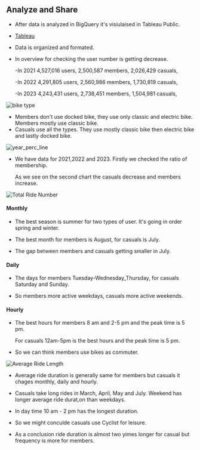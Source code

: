 ## Analyze and Share

- After data is analyzed in BigQuery it's visiulaised in Tableau Public.
- [Tableau](https://public.tableau.com/app/profile/berivan.yavuz/viz/Cyclistic_Bike_Share_Case_Study_17252002677690/Story1)
- Data is organized and formated.

- In overview for checking the user number is getting decrease.

    -In 2021  4,527,016 users,
              2,500,587 members,
              2,026,429 casuals,
              
    -In 2022  4,291,805 users,
              2,560,986 members,
              1,730,819 casuals,
              
    -In 2023  4,243,431 users,
              2,738,451 members,
              1,504,981 casuals,


![bike type](https://github.com/user-attachments/assets/9cd745ea-4d73-4c2c-8e75-efb567fde875)

- Members don't use docked bike, they use only classic and electric bike. Members mostly use classic bike.
- Casuals use all the types. They use mostly classic bike then electric bike and lastly docked bike.



  


![year_perc_line](https://github.com/user-attachments/assets/e505e05c-30d2-490a-b36c-3f1894333683)


- We have data for 2021,2022 and 2023. Firstly we checked the ratio of membership.
  
  As we see on the second chart the casuals decrease and members increase.



![Total Ride Number](https://github.com/user-attachments/assets/3f8aadd6-cf01-4eb1-8770-e0bf98b1d81a)


#### Monthly

   - The best season is summer for two types of user. It's going in order spring and winter.
     
   - The best month for members is August, for casuals is July.

   - The gap between members and casuals getting smaller in July.

#### Daily

   - The days for members Tuesday-Wednesday_Thursday, for casuals Saturday and Sunday.

   -  So members more active weekdays, casuals more active weekends.


#### Hourly

   - The best hours for members 8 am and 2-5 pm and the peak time is 5 pm.

     For casuals 12am-5pm is the best hours and the peak time is 5 pm.
     
   - So we can think members use bikes as commuter.
     


![Average Ride Length](https://github.com/user-attachments/assets/9b163746-204c-4ae5-abd9-98f4bda1aa68)


- Average ride duration is generally same for  members but casuals it chages monthly, daily and hourly.

- Casuals take long rides in March, April, May and July. Weekend has longer average ride durat,on than weekdays.

- In day time 10 am - 2 pm has the longest duration.

- So we might conculde casuals use Cyclist for leisure.

- As a conclusion ride duration is almost two yimes longer for casual but frequency is more for members.
    







